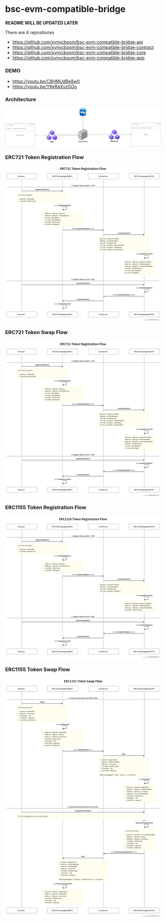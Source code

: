 # bsc-evm-compatible-bridge

**README WILL BE UPDATED LATER**

There are 4 repositories
- https://github.com/synycboom/bsc-evm-compatible-bridge-api
- https://github.com/synycboom/bsc-evm-compatible-bridge-contract
- https://github.com/synycboom/bsc-evm-compatible-bridge-core
- https://github.com/synycboom/bsc-evm-compatible-bridge-app

### DEMO
- https://youtu.be/C8HMUdBe8w0
- https://youtu.be/YKeRaXvzGOo

### Architecture
<p width="100%">
<img alt="architecture" align="center" src="docs/NFTBridge.jpg"/>
</p>

### ERC721 Token Registration Flow
<p width="100%">
<img alt="erc721-registration-flow" align="center" src="docs/erc721-register.png"/>
</p>

### ERC721 Token Swap Flow
<p width="100%">
<img alt="erc721-swap-flow" align="center" src="docs/erc721-swap.png"/>
</p>

### ERC1155 Token Registration Flow
<p width="100%">
<img alt="erc1155-registration-flow" align="center" src="docs/erc1155-register.png"/>
</p>

### ERC1155 Token Swap Flow
<p width="100%">
<img alt="erc1155-swap-flow" align="center" src="docs/erc1155-swap.png"/>
</p>
